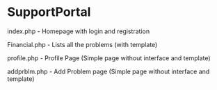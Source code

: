 # SupportPortal

index.php - Homepage with login and registration

Financial.php - Lists all the problems (with template)

profile.php - Profile Page (Simple page without interface and template)

addprblm.php - Add Problem page (Simple page without interface and template)
